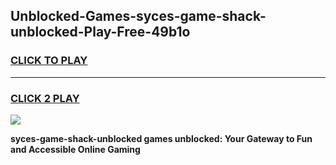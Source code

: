 
## Unblocked-Games-syces-game-shack-unblocked-Play-Free-49b1o
<h3>
<a href="https://premium76.site?title=syces-game-shack-unblocked&ref=09A">CLICK TO PLAY</a></h3>
<hr>

<h3>
<a href="https://premium76.site?title=syces-game-shack-unblocked&ref=09A">CLICK 2 PLAY</a>
  
</h3>

<a href="https://premium76.site?title=syces-game-shack-unblocked&ref=09A"><img src="https://clearcache.store/games.png"></a>


**syces-game-shack-unblocked games unblocked: Your Gateway to Fun and Accessible Online Gaming**

